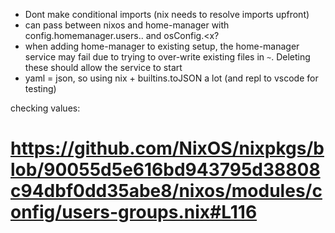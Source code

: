 
* Dont make conditional imports (nix needs to resolve imports upfront)
* can pass between nixos and home-manager with config.homemanager.users.<X>.<y> and osConfig.<x?
* when adding home-manager to existing setup, the home-manager service may fail due to trying to over-write existing files in `~`.  Deleting these should allow the service to start
* yaml = json, so using nix + builtins.toJSON a lot (and repl to vscode for testing)

checking values:
# https://github.com/NixOS/nixpkgs/blob/90055d5e616bd943795d38808c94dbf0dd35abe8/nixos/modules/config/users-groups.nix#L116
